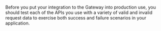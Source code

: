 <div class="method-area">
  <div class="method-copy">
    <div class="method-copy-padding">
      <p>Before you put your integration to the Gateway into production use, you should test each of the APIs you use with a variety of valid and invalid request data to exercise both success and failure scenarios in your application.</p>
    </div>
  </div>
</div>
